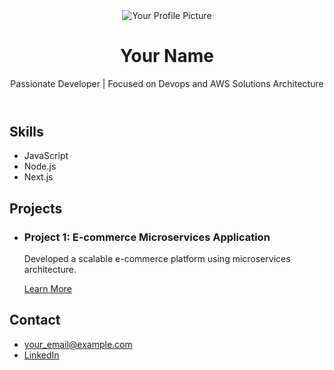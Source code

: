 <!DOCTYPE html>
<html lang="en">
<head>
  <meta charset="UTF-8">
  <meta name="viewport" content="width=device-width, initial-scale=1.0">
  <title>Your Name - Developer</title>
  <link rel="stylesheet" href="styles.css">
</head>
<body>
  <header>
    <img src="your_profile_picture.jpg" alt="Your Profile Picture">
    <h1>Your Name</h1>
    <p>Passionate Developer | Focused on Devops and AWS Solutions Architecture</p>
  </header>

  <section id="skills">
    <h2>Skills</h2>
    <ul>
      <li>JavaScript</li>
      <li>Node.js</li>
      <li>Next.js</li>
      </ul>
  </section>

  <section id="projects">
    <h2>Projects</h2>
    <ul>
      <li>
        <h3>Project 1: E-commerce Microservices Application</h3>
        <p>Developed a scalable e-commerce platform using microservices architecture.</p>
        <a href="project1_link.html">Learn More</a>
      </li>
      </ul>
  </section>

  <section id="contact">
    <h2>Contact</h2>
    <ul>
      <li><a href="mailto:your_email@example.com">your_email@example.com</a></li>
      <li><a href="https://www.linkedin.com/in/your_linkedin_profile">LinkedIn</a></li>
    </ul>
  </section>

  </body>
</html>

<!---
tuni56/tuni56 is a ✨ special ✨ repository because its `README.md` (this file) appears on your GitHub profile.
You can click the Preview link to take a look at your changes.
--->
